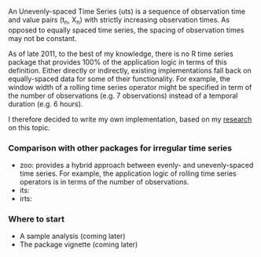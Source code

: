 An Unevenly-spaced Time Series (uts) is a sequence of observation time and value pairs (t<sub>n</sub>, X<sub>n</sub>) with strictly increasing observation times. As opposed to equally spaced time series, the spacing of observation times may not be constant.

As of late 2011, to the best of my knowledge, there is no R time series package that provides 100% of the application logic in terms of this definition. Either directly or indirectly, existing implementations fall back on equally-spaced data for some of their functionality. For example, the window width of a rolling time series operator might be specified in term of the number of observations (e.g. 7 observations) instead of a temporal duration (e.g. 6 hours).

I therefore decided to write my own implementation, based on my [research](http://www.eckner.com/research.html) on this topic.

### Comparison with other packages for irregular time series

* zoo: provides a hybrid approach between evenly- and unevenly-spaced time series. For example, the application logic of rolling time series operators is in terms of the number of observations.
* its:
* irts:

### Where to start

* A sample analysis (coming later)
* The package vignette (coming later)
